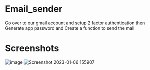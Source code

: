 # Email_sender

Go over to our gmail account and setup 2 factor authentication then
Generate app password and
Create a function to send the mail

# Screenshots

![image](https://user-images.githubusercontent.com/75130949/210992465-26ca8d19-eaa2-4953-822a-20cc1123d353.png)
![Screenshot 2023-01-06 155907](https://user-images.githubusercontent.com/75130949/210992986-4efd46e1-98ab-4d8e-b9d4-0b7b4fc1e358.png)

